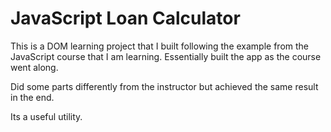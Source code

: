 # JavaScript Loan Calculator

This is a DOM learning project that I built following the example from the JavaScript course that I am learning. Essentially built the app as the course went along.

Did some parts differently from the instructor but achieved the same result in the end. 

Its a useful utility.
